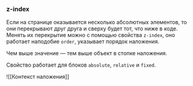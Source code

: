 ### z-index
Если на странице оказывается несколько абсолютных элементов, то они перекрывают друг друга и сверху будет тот, что ниже в коде. Менять их перекрытие можно с помощью свойства `z-index`, оно работает наподобие `order`, указывает порядок наложения.

Чем выше значение — тем выше объект в стопке наложения.

Свойство работает для блоков `absolute`, `relative` и `fixed`.

![[Контекст наложения]]